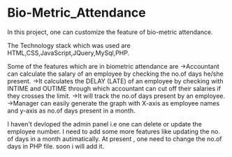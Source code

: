 # Bio-Metric_Attendance
In this project, one can customize the feature of bio-metric attendance.

The Technology stack which was used are HTML,CSS,JavaScript,JQuery,MySql,PHP.

Some of the features which are in  biometric attendance are                                                                               ->Accountant can calculate the salary of an employee by checking the no.of days he/she present. 		                                       ->It calculates the DELAY (LATE) of an employee by checking with INTIME and OUTIME through which accountant can cut off their salaries if they crosses the limit.
->It will track the no.of days present by an employee.
->Manager can easily generate the graph with X-axis as employee names and y-axis as no.of days present in a month.

I haven't devloped the admin panel i.e one can delete or update the employee number. I need to add some more features like updating the no. of days in a month autimatically. At present , one need to change the no.of days in PHP file.
soon i will add it.

